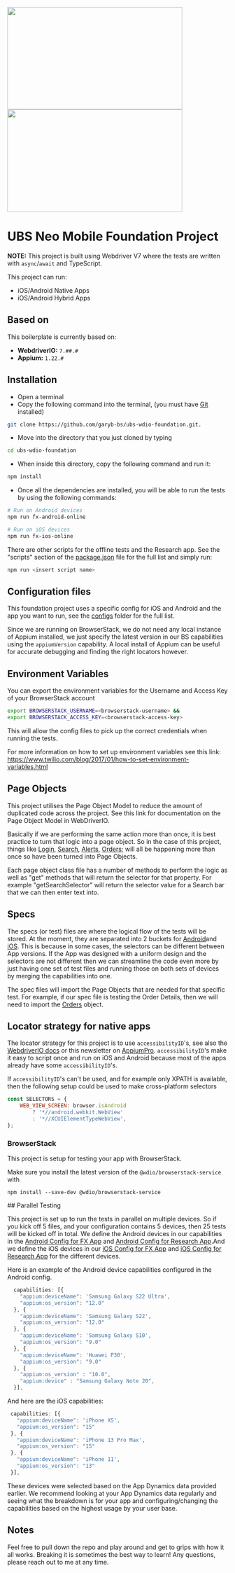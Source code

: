 <p float="left">
  <img src="https://www.logolynx.com/images/logolynx/27/2747a30cc3e84b077d9ffebb1bee917c.jpeg" width="400" height="234" />
  <img src="https://1000logos.net/wp-content/uploads/2020/04/UBS-logo.jpg" width="400" height="234"/>
</p>

# UBS Neo Mobile Foundation Project

**NOTE:** This project is built using Webdriver V7 where the tests are written with `async`/`await` and TypeScript.

This project can run:

- iOS/Android Native Apps 
- iOS/Android Hybrid Apps

## Based on

This boilerplate is currently based on:

- **WebdriverIO:** `7.##.#`
- **Appium:** `1.22.#`

## Installation

* Open a terminal
* Copy the following command into the terminal, (you must have [Git](https://git-scm.com/downloads) installed)
```sh
git clone https://github.com/garyb-bs/ubs-wdio-foundation.git.
```
* Move into the directory that you just cloned by typing
```sh
cd ubs-wdio-foundation
```
* When inside this directory, copy the following command and run it:
```sh
npm install
```
* Once all the dependencies are installed, you will be able to run the tests by using the following commands:
```sh
# Run on Android devices
npm run fx-android-online

# Run on iOS devices
npm run fx-ios-online
```

There are other scripts for the offline tests and the Research app. See the "scripts" section of the [package.json](./package.json) file for the full list and simply run:

```sh
npm run <insert script name>
```

## Configuration files

This foundation project uses a specific config for iOS and Android and the app you want to run, see the [configs](./config) folder for the full list.

Since we are running on BrowserStack, we do not need any local instance of Appium installed, we just specify the latest version in our BS capabilities using the `appiumVersion` capability. A local install of Appium can be useful for accurate debugging and finding the right locators however.

## Environment Variables

You can export the environment variables for the Username and Access Key of your BrowserStack account

```sh
export BROWSERSTACK_USERNAME=<browserstack-username> &&
export BROWSERSTACK_ACCESS_KEY=<browserstack-access-key>
```

This will allow the config files to pick up the correct credentials when running the tests.

For more information on how to set up environment variables see this link: https://www.twilio.com/blog/2017/01/how-to-set-environment-variables.html

## Page Objects

This project utilises the Page Object Model to reduce the amount of duplicated code across the project. See this link for documentation on the Page Object Model in WebDriverIO.

Basically if we are performing the same action more than once, it is best practice to turn that logic into a page object. So in the case of this project, things like [Login](./tests/pageobjects/Login.ts), [Search](./tests/pageobjects/Search.ts), [Alerts](./tests/pageobjects/Alerts.ts), [Orders](./tests/pageobjects/Orders.ts); will all be happening more than once so have been turned into Page Objects.

Each page object class file has a number of methods to perform the logic as well as "get" methods that will return the selector for that property. For example "getSearchSelector" will return the selector value for a Search bar that we can then enter text into.

## Specs

The specs (or test) files are where the logical flow of the tests will be stored. At the moment, they are separated into 2 buckets for [Android](./tests/specs/fx-app/android)and [iOS](./tests/specs/fx-app/ios). This is because in some cases, the selectors can be different between App versions. If the App was designed with a uniform design and the selectors are not different then we can streamline the code even more by just having one set of test files and running those on both sets of devices by merging the capabilities into one.

The spec files will import the Page Objects that are needed for that specific test. For example, if our spec file is testing the Order Details, then we will need to import the [Orders](./tests/pageobjects/Orders.ts) object.

## Locator strategy for native apps

The locator strategy for this project is to use `accessibilityID`'s, see also the
[WebdriverIO docs](https://webdriver.io/docs/selectors#accessibility-id) or this newsletter on
[AppiumPro](https://appiumpro.com/editions/20).
`accessibilityID`'s make it easy to script once and run on iOS and Android because most of the apps already have some `accessibilityID`'s.

If `accessibilityID`'s can't be used, and for example only XPATH is available, then the following setup could be used to make cross-platform
selectors

```js
const SELECTORS = {
    WEB_VIEW_SCREEN: browser.isAndroid
        ? '*//android.webkit.WebView'
        : '*//XCUIElementTypeWebView',
};
```

### BrowserStack

This project is setup for testing your app with BrowserStack.

Make sure you install the latest version of the `@wdio/browserstack-service` with

```shell
npm install --save-dev @wdio/browserstack-service
```

## Parallel Testing

This project is set up to run the tests in parallel on multiple devices. So if you kick off 5 files, and your configuration contains 5 devices, then 25 tests will be kicked off in total. We define the Android devices in our capabilities in the [Android Config for FX App](./config/fx-app/android) and [Android Config for Research App](./config/research-app/android).And we define the iOS devices in our [iOS Config for FX App](./config/research-app/ios) and [iOS Config for Research App](./config/research-app/ios) for the different devices.

Here is an example of the Android device capabilities configured in the Android config.

```js
  capabilities: [{
    "appium:deviceName": 'Samsung Galaxy S22 Ultra',
    "appium:os_version": "12.0"
  }, {
    "appium:deviceName": 'Samsung Galaxy S22',
    "appium:os_version": "12.0"
  }, {
    "appium:deviceName": 'Samsung Galaxy S10',
    "appium:os_version": "9.0"
  }, {
    "appium:deviceName": 'Huawei P30',
    "appium:os_version": "9.0"
  }, {
    "appium:os_version" : "10.0",
    "appium:device" : "Samsung Galaxy Note 20",
  }],
  ```

 And here are the iOS capabilities:

 ```js
  capabilities: [{
    "appium:deviceName": 'iPhone XS',
    "appium:os_version": "15"
  }, {
    "appium:deviceName": 'iPhone 13 Pro Max',
    "appium:os_version": "15"
  }, {
    "appium:deviceName": 'iPhone 11',
    "appium:os_version": "13"
  }],
  ```

These devices were selected based on the App Dynamics data provided earlier. We recommend looking at your App Dynamics data regularly and seeing what the breakdown is for your app and configuring/changing the capabilities based on the highest usage by your user base.

## Notes

Feel free to pull down the repo and play around and get to grips with how it all works. Breaking it is sometimes the best way to learn! Any questions, please reach out to me at any time.

